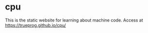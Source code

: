 # cpu
This is the static website for learning about machine code. Access at https://trueprog.github.io/cpu/
